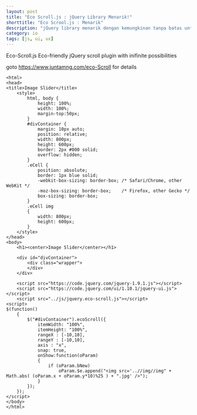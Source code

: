 ```yaml
---
layout: post
title: "Eco Scroll.js : jQuery Library Menarik!"
shorttitle: "Eco Scrool.js : Menarik"
description: "jQuery library menarik dengan kemungkinan tanpa batas untuk diimplementasikan."
category: io
tags: [js, ui, ux]
---
```


Eco-Scroll.js
Eco-friendly jQuery scroll plugin with inifinite possibilities

goto https://www.juntamng.com/eco-Scroll for details

<!DOCTYPE html>

    <html>
    <head>
    <title>Image Slider</title>
        <style>
            html, body {
                height: 100%;
                width: 100%;
                margin-top:50px;
            }
            #divContainer {
                margin: 10px auto;
                position: relative;
                width: 800px;
                height: 600px;
                border: 2px #000 solid;
                overflow: hidden;
            }
            .eCell {
                position: absolute;
                border: 1px blue solid;
                -webkit-box-sizing: border-box; /* Safari/Chrome, other WebKit */
                -moz-box-sizing: border-box;    /* Firefox, other Gecko */
                box-sizing: border-box;
            }
            .eCell img
            {
                width: 800px;
                height: 600px;
            }
        </style>
    </head>
    <body>
        <h1><center>Image Slider</center></h1>

        <div id="divContainer">
            <div class="wrapper">
            </div>
        </div>

        <script src="https://code.jquery.com/jquery-1.9.1.js"></script>
        <script src="https://code.jquery.com/ui/1.10.1/jquery-ui.js"></script>
        <script src="../js/jquery.eco-scroll.js"></script>
    <script>
    $(function()
        {
            $("#divContainer").ecoScroll({
                itemWidth: "100%",
                itemHeight: "100%",
                rangeX : [-10,10],
                rangeY : [-10,10],
                axis : "x",
                snap: true,
                onShow:function(oParam)
                {
                    if (oParam.bNew)
                        oParam.$e.append("<img src='..//img//img" + Math.abs( (oParam.x + oParam.y*10)%25 ) + ".jpg' />");
                }
            });
        });
    </script>
    </body>
    </html>